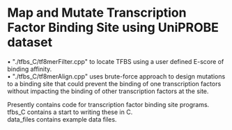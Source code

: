 # Map and Mutate Transcription Factor Binding Site using UniPROBE dataset

• "./tfbs_C/tf8merFilter.cpp" to locate TFBS using a user defined E-score of binding affinity.<br/>
• "./tfbs_C/tf8merAlign.cpp" uses brute-force approach to design mutations to a binding site that could prevent the binding of one transcription factors without impacting the binding of other transcription factors at the site.  

Presently contains code for transcription factor binding site programs.  
tfbs_C contains a start to writing these in C.  
data_files contains example data files.

